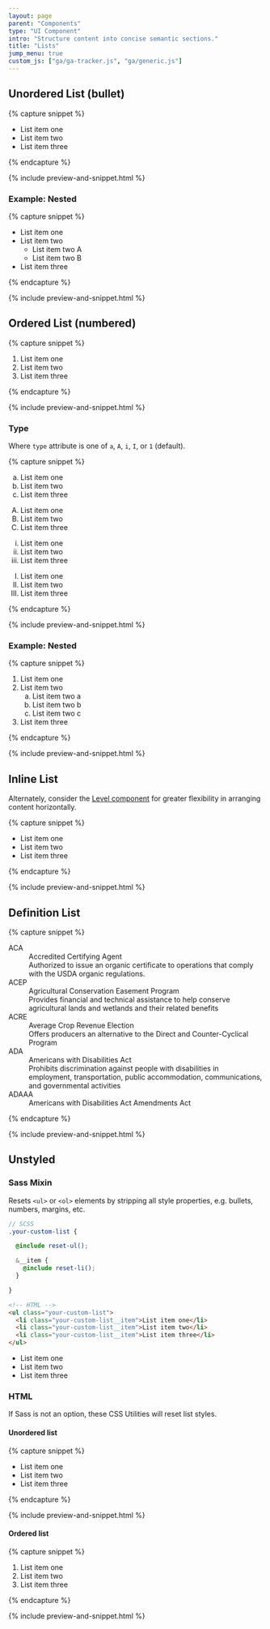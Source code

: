 ```yaml
---
layout: page
parent: "Components"
type: "UI Component"
intro: "Structure content into concise semantic sections."
title: "Lists"
jump_menu: true
custom_js: ["ga/ga-tracker.js", "ga/generic.js"]
---
```


## Unordered List (bullet)

{% capture snippet %}
<ul>
  <li>List item one</li>
  <li>List item two</li>
  <li>List item three</li>
</ul>
{% endcapture %}

{% include preview-and-snippet.html %}

### Example: Nested

{% capture snippet %}
<ul>
  <li>List item one</li>
  <li>
    List item two
    <ul>
      <li>List item two A</li>
      <li>List item two B</li>
    </ul>
  </li>
  <li>List item three</li>
</ul>
{% endcapture %}

{% include preview-and-snippet.html %}

## Ordered List (numbered)

{% capture snippet %}
<ol>
  <li>List item one</li>
  <li>List item two</li>
  <li>List item three</li>
</ol>
{% endcapture %}

{% include preview-and-snippet.html %}



### Type

Where `type` attribute is one of <code title="lowercase letters">a</code>, <code title="uppercase letters">A</code>, <code title="lowercase Roman numerals">i</code>, <code title="uppercase Roman numerals">I</code>, or <code title="numbers (default)">1</code> (default).

{% capture snippet %}
<div class="fsa-grid">
  <div class="fsa-grid__1 fsa-grid__1/2@m fsa-grid__1/4@l">
    <ol type="a">
      <li>List item one</li>
      <li>List item two</li>
      <li>List item three</li>
    </ol>
  </div>
  <div class="fsa-grid__1 fsa-grid__1/2@m fsa-grid__1/4@l">
    <ol type="A">
      <li>List item one</li>
      <li>List item two</li>
      <li>List item three</li>
    </ol>
  </div>
  <div class="fsa-grid__1 fsa-grid__1/2@m fsa-grid__1/4@l">
    <ol type="i">
      <li>List item one</li>
      <li>List item two</li>
      <li>List item three</li>
    </ol>
  </div>
  <div class="fsa-grid__1 fsa-grid__1/2@m fsa-grid__1/4@l">
    <ol type="I">
      <li>List item one</li>
      <li>List item two</li>
      <li>List item three</li>
    </ol>
  </div>
</div>
{% endcapture %}

{% include preview-and-snippet.html %}


### Example: Nested

{% capture snippet %}
<ol>
  <li>List item one</li>
  <li>
    List item two
    <ol type="a">
      <li>List item two a</li>
      <li>List item two b</li>
      <li>List item two c</li>
    </ol>
  </li>
  <li>List item three</li>
</ol>
{% endcapture %}

{% include preview-and-snippet.html %}


## Inline List

<div class="fsa-alert fsa-alert--info fsa-alert--no-icon" role="alert">
  Alternately, consider the <a href="{{ site.baseurl }}components/level/">Level component</a> for greater flexibility in arranging content horizontally.
</div>

{% capture snippet %}
<ul class="fsa-list--inline">
  <li>List item one</li>
  <li>List item two</li>
  <li>List item three</li>
</ul>
{% endcapture %}

{% include preview-and-snippet.html %}

## Definition List

{% capture snippet %}
<dl>

  <dt>ACA</dt>
  <dd>Accredited Certifying Agent</dd>
  <dd>Authorized to issue an organic certificate to operations that comply with the USDA organic regulations.</dd>

  <dt>ACEP</dt>
  <dd>Agricultural Conservation Easement Program</dd>
  <dd>Provides financial and technical assistance to help conserve agricultural lands and wetlands and their related benefits</dd>

  <dt>ACRE</dt>
  <dd>Average Crop Revenue Election</dd>
  <dd>Offers producers an alternative to the Direct and Counter-Cyclical Program</dd>

  <dt>ADA</dt>
  <dd>Americans with Disabilities Act</dd>
  <dd>Prohibits discrimination against people with disabilities in employment, transportation, public accommodation, communications, and governmental activities</dd>

  <dt>ADAAA</dt>
  <dd>Americans with Disabilities Act Amendments Act</dd>

</dl>
{% endcapture %}

{% include preview-and-snippet.html %}


## Unstyled

### Sass Mixin

Resets `<ul>` or `<ol>` elements by stripping all style properties, e.g. bullets, numbers, margins, etc.

```scss
// SCSS
.your-custom-list {

  @include reset-ul();

  &__item {
    @include reset-li();
  }

}
```
```html
<!-- HTML -->
<ul class="your-custom-list">
  <li class="your-custom-list__item">List item one</li>
  <li class="your-custom-list__item">List item two</li>
  <li class="your-custom-list__item">List item three</li>
</ul>
```
<div class="ds-preview">
  <ul class="your-custom-list">
    <li class="your-custom-list__item">List item one</li>
    <li class="your-custom-list__item">List item two</li>
    <li class="your-custom-list__item">List item three</li>
  </ul>
</div>

### HTML

If Sass is not an option, these CSS Utilities will reset list styles.

#### Unordered list

{% capture snippet %}
<ul class="fsa-list--unstyled">
  <li>List item one</li>
  <li>List item two</li>
  <li>List item three</li>
</ul>
{% endcapture %}

{% include preview-and-snippet.html %}

#### Ordered list

{% capture snippet %}
<ol class="fsa-list--unstyled">
  <li>List item one</li>
  <li>List item two</li>
  <li>List item three</li>
</ol>
{% endcapture %}

{% include preview-and-snippet.html %}